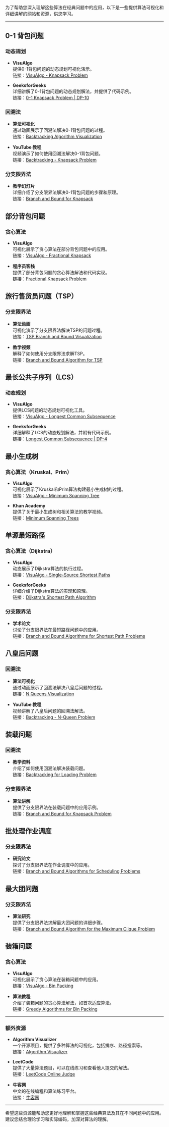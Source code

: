 为了帮助您深入理解这些算法在经典问题中的应用，以下是一些提供算法可视化和详细讲解的网站和资源，供您学习。

---

## 0-1 背包问题

### 动态规划

- **VisuAlgo**  
  提供0-1背包问题的动态规划可视化演示。  
  链接：[VisuAlgo - Knapsack Problem](https://visualgo.net/en/knapsack)

- **GeeksforGeeks**  
  详细讲解了0-1背包问题的动态规划解法，并提供了代码示例。  
  链接：[0-1 Knapsack Problem | DP-10](https://www.geeksforgeeks.org/0-1-knapsack-problem-dp-10/)

### 回溯法

- **算法可视化**  
  通过动画展示了回溯法解决0-1背包问题的过程。  
  链接：[Backtracking Algorithm Visualization](https://www.cs.usfca.edu/~galles/visualization/KnapsackBacktrack.html)

- **YouTube 教程**  
  视频演示了如何使用回溯法解决0-1背包问题。  
  链接：[Backtracking - Knapsack Problem](https://www.youtube.com/watch?v=-GawAg9HsBY)

### 分支限界法

- **教学幻灯片**  
  详细介绍了分支限界法解决0-1背包问题的步骤和原理。  
  链接：[Branch and Bound for Knapsack](http://web.mit.edu/15.053/www/AMP-Chapter-11.pdf)

## 部分背包问题

### 贪心算法

- **VisuAlgo**  
  可视化展示了贪心算法在部分背包问题中的应用。  
  链接：[VisuAlgo - Fractional Knapsack](https://visualgo.net/en/greedy)

- **程序员客栈**  
  提供了部分背包问题的贪心算法解法和代码实现。  
  链接：[Fractional Knapsack Problem](https://www.programmercarl.com/GreedyAlgorithm.html)

## 旅行售货员问题（TSP）

### 分支限界法

- **算法动画**  
  可视化演示了分支限界法解决TSP的问题过程。  
  链接：[TSP Branch and Bound Visualization](http://www-m9.ma.tum.de/graph-algorithms/branch_and_bound/tsp/index_en.html)

- **教学视频**  
  解释了如何使用分支限界法求解TSP。  
  链接：[Branch and Bound Algorithm for TSP](https://www.youtube.com/watch?v=GiDijVNVFSE)

## 最长公共子序列（LCS）

### 动态规划

- **VisuAlgo**  
  提供LCS问题的动态规划可视化工具。  
  链接：[VisuAlgo - Longest Common Subsequence](https://visualgo.net/en/dp)

- **GeeksforGeeks**  
  详细解释了LCS的动态规划解法，并附有代码示例。  
  链接：[Longest Common Subsequence | DP-4](https://www.geeksforgeeks.org/longest-common-subsequence-dp-4/)

## 最小生成树

### 贪心算法（Kruskal、Prim）

- **VisuAlgo**  
  可视化展示了Kruskal和Prim算法构建最小生成树的过程。  
  链接：[VisuAlgo - Minimum Spanning Tree](https://visualgo.net/en/mst)

- **Khan Academy**  
  提供了关于最小生成树和相关算法的教学视频。  
  链接：[Minimum Spanning Trees](https://www.khanacademy.org/computing/computer-science/algorithms/minimum-spanning-trees)

## 单源最短路径

### 贪心算法（Dijkstra）

- **VisuAlgo**  
  动态展示了Dijkstra算法的执行过程。  
  链接：[VisuAlgo - Single-Source Shortest Paths](https://visualgo.net/en/sssp)

- **GeeksforGeeks**  
  详细介绍了Dijkstra算法的实现和原理。  
  链接：[Dijkstra's Shortest Path Algorithm](https://www.geeksforgeeks.org/dijkstras-shortest-path-algorithm-greedy-algo-7/)

### 分支限界法

- **学术论文**  
  讨论了分支限界法在最短路径问题中的应用。  
  链接：[Branch and Bound Algorithms for Shortest Path Problems](https://www.sciencedirect.com/science/article/pii/S0377221707005460)

## 八皇后问题

### 回溯法

- **算法可视化**  
  通过动画展示了回溯法解决八皇后问题的过程。  
  链接：[N Queens Visualization](https://www.cs.usfca.edu/~galles/visualization/Queens.html)

- **YouTube 教程**  
  视频讲解了八皇后问题的回溯法解法。  
  链接：[Backtracking - N-Queen Problem](https://www.youtube.com/watch?v=xFv_Hl4B83A)

## 装载问题

### 回溯法

- **教学资料**  
  介绍了如何使用回溯法解决装载问题。  
  链接：[Backtracking for Loading Problem](https://www.geeksforgeeks.org/branch-and-bound-set-2-implementation-of-0-1-knapsack/)

### 分支限界法

- **算法讲解**  
  提供了分支限界法在装载问题中的应用示例。  
  链接：[Branch and Bound for Knapsack Problem](https://www.includehelp.com/algorithms/branch-and-bound-algorithm-for-knapsack-problem.aspx)

## 批处理作业调度

### 分支限界法

- **研究论文**  
  探讨了分支限界法在作业调度中的应用。  
  链接：[Branch and Bound Algorithms for Scheduling Problems](https://link.springer.com/chapter/10.1007/978-3-642-05465-5_6)

## 最大团问题

### 分支限界法

- **算法研究**  
  提供了分支限界法求解最大团问题的详细步骤。  
  链接：[Branch and Bound Algorithm for the Maximum Clique Problem](https://www.sciencedirect.com/science/article/pii/S0166218X10002214)

## 装箱问题

### 贪心算法

- **VisuAlgo**  
  可视化展示了贪心算法在装箱问题中的应用。  
  链接：[VisuAlgo - Bin Packing](https://visualgo.net/en/binpacking)

- **算法教程**  
  介绍了装箱问题的贪心算法解法，如首次适应算法。  
  链接：[Greedy Algorithms for Bin Packing](https://www.cs.waikato.ac.nz/~marku/Notes/210/GreedyBP.pdf)

---

### 额外资源

- **Algorithm Visualizer**  
  一个开源项目，提供了多种算法的可视化，包括排序、路径搜索等。  
  链接：[Algorithm Visualizer](https://algorithm-visualizer.org/)

- **LeetCode**  
  提供了大量算法题目，可以在线练习和查看他人提交的解法。  
  链接：[LeetCode Online Judge](https://leetcode.com/)

- **牛客网**  
  中文的在线编程和算法练习平台。  
  链接：[牛客网](https://www.nowcoder.com/)

---

希望这些资源能帮助您更好地理解和掌握这些经典算法及其在不同问题中的应用。建议您结合理论学习和实际编码，加深对算法的理解。